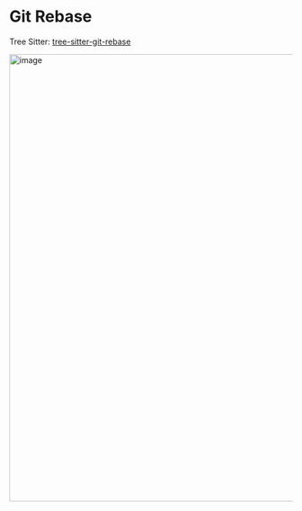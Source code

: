 # Git Rebase

Tree Sitter: [tree-sitter-git-rebase](https://github.com/the-mikedavis/tree-sitter-git-rebase)

<img width="794" alt="image" src="https://github.com/zed-industries/zed/assets/45585937/1161f005-0152-4373-8efe-9275e53847b2">
